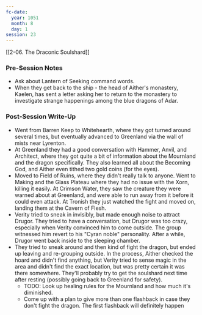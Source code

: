 ```yaml
---
fc-date:
  year: 1051
  month: 8
  day: 1
session: 23
---
```

 [[2-06. The Draconic Soulshard]]

### Pre-Session Notes

* Ask about Lantern of Seeking command words.
* When they get back to the ship - the head of Aither's monastery, Kaelen, has sent a letter asking her to return to the monastery to investigate strange happenings among the blue dragons of Adar.

### Post-Session Write-Up

- Went from Barren Keep to Whitehearth, where they got turned around several times, but eventually advanced to Greenland via the wall of mists near Lyrenton.
- At Greenland they had a good conversation with Hammer, Anvil, and Architect, where they got quite a bit of information about the Mournland and the dragon specifically. They also learned all about the Becoming God, and Aither even tithed two gold coins (for the eyes).
- Moved to Field of Ruins, where they didn't really talk to anyone. Went to Making and the Glass Plateau where they had no issue with the Xorn, killing it easily. At Crimson Water, they saw the creature they were warned about at Greenland, and were able to run away from it before it could even attack. At Tronish they just watched the fight and moved on, landing them at the Cavern of Flesh.
- Verity tried to sneak in invisibly, but made enough noise to attract Drugor. They tried to have a conversation, but Drugor was too crazy, especially when Verity convinced him to come outside. The group witnessed him revert to his "Cyran noble" personality. After a while, Drugor went back inside to the sleeping chamber.
- They tried to sneak around and then kind of fight the dragon, but ended up leaving and re-grouping outside. In the process, Aither checked the hoard and didn't find anything, but Verity tried to sense magic in the area and didn't find the exact location, but was pretty certain it was there somewhere. They'll probably try to get the soulshard next time after resting (possibly going back to Greenland for safety).
	- TODO: Look up healing rules for the Mournland and how much it's diminished.
	- Come up with a plan to give more than one flashback in case they don't fight the dragon. The first flashback will definitely happen 
